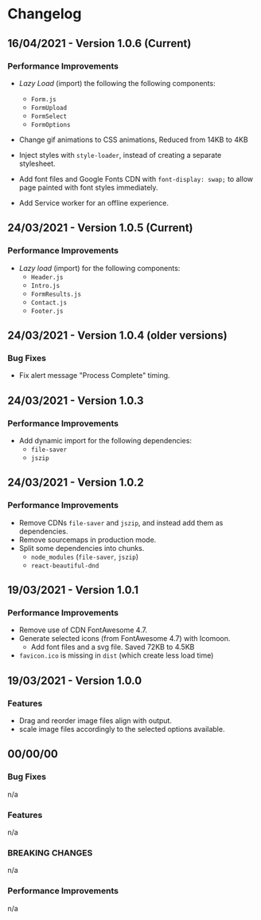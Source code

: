 # Changelog

## 16/04/2021 - Version 1.0.6 (Current)

### Performance Improvements

* _Lazy Load_ (import) the following the following components:
    - `Form.js`
    - `FormUpload`
    - `FormSelect`
    - `FormOptions`

* Change gif animations to CSS animations,
Reduced from 14KB to 4KB
* Inject styles with `style-loader`, instead of creating a separate stylesheet.
* Add font files and Google Fonts CDN with `font-display: swap;` to allow page painted with font styles immediately.
* Add Service worker for an offline experience.

## 24/03/2021 - Version 1.0.5 (Current)

### Performance Improvements

* _Lazy load_ (import) for the following components:
    - `Header.js`
    - `Intro.js`
    - `FormResults.js`
    - `Contact.js`
    - `Footer.js`

## 24/03/2021 - Version 1.0.4 (older versions)

### Bug Fixes

* Fix alert message "Process Complete" timing.

## 24/03/2021 - Version 1.0.3

### Performance Improvements

* Add dynamic import for the following dependencies:
    - `file-saver`
    - `jszip`

## 24/03/2021 - Version 1.0.2

### Performance Improvements

* Remove CDNs `file-saver` and `jszip`, and instead add them as dependencies.
* Remove sourcemaps in production mode.
* Split some dependencies into chunks.
    - `node_modules` (`file-saver`, `jszip`)
    - `react-beautiful-dnd`

## 19/03/2021 - Version 1.0.1

### Performance Improvements

* Remove use of CDN FontAwesome 4.7.
* Generate selected icons (from FontAwesome 4.7) with Icomoon.
    * Add font files and a svg file.
Saved 72KB to 4.5KB
* `favicon.ico` is missing in `dist` (which create less load time)

## 19/03/2021 - Version 1.0.0

### Features

* Drag and reorder image files align with output.
* scale image files accordingly to the selected options available.

## 00/00/00

### Bug Fixes

n/a

### Features

n/a

### BREAKING CHANGES

n/a

### Performance Improvements

n/a